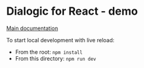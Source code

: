 # Dialogic for React - demo

[Main documentation](../../README.md)

To start local development with live reload:

* From the root: `npm install`
* From this directory: `npm run dev`
